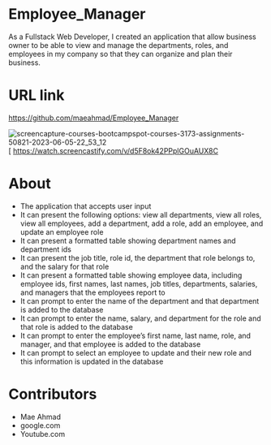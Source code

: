 # Employee_Manager

As a Fullstack Web Developer, I created an application that allow business owner to be able to view and manage the departments, roles, and employees in my company so that they can organize and plan their business.

# URL link
https://github.com/maeahmad/Employee_Manager

![screencapture-courses-bootcampspot-courses-3173-assignments-50821-2023-06-05-22_53_12](https://github.com/maeahmad/Employee_Manager/assets/122010497/b3883579-7e61-4f66-912b-0cb98b0c3d31)
[
https://watch.screencastify.com/v/d5F8ok42PPplGOuAUX8C


# About
- The application that accepts user input
- It can present the following options: view all departments, view all roles, view all employees, add a department, add a role, add an employee, and update an employee role
- It can present a formatted table showing department names and department ids
- It can present the job title, role id, the department that role belongs to, and the salary for that role
- It can present a formatted table showing employee data, including employee ids, first names, last names, job titles, departments, salaries, and managers that the employees report to
- It can prompt to enter the name of the department and that department is added to the database
- It can prompt to enter the name, salary, and department for the role and that role is added to the database
- It can prompt to enter the employee’s first name, last name, role, and manager, and that employee is added to the database
- It can prompt to select an employee to update and their new role and this information is updated in the database

# Contributors
- Mae Ahmad
- google.com
- Youtube.com
